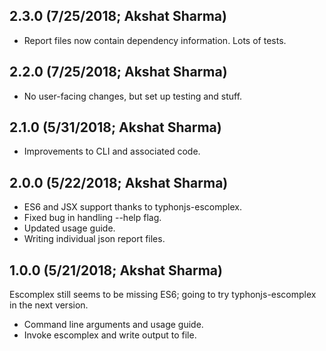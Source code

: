 ## 2.3.0 (7/25/2018; Akshat Sharma)
- Report files now contain dependency information. Lots of tests.

## 2.2.0 (7/25/2018; Akshat Sharma)
- No user-facing changes, but set up testing and stuff.

## 2.1.0 (5/31/2018; Akshat Sharma)
- Improvements to CLI and associated code.

## 2.0.0 (5/22/2018; Akshat Sharma)
- ES6 and JSX support thanks to typhonjs-escomplex.
- Fixed bug in handling --help flag.
- Updated usage guide.
- Writing individual json report files.

## 1.0.0 (5/21/2018; Akshat Sharma)
Escomplex still seems to be missing ES6; going to try typhonjs-escomplex in the next version.

- Command line arguments and usage guide.
- Invoke escomplex and write output to file.
